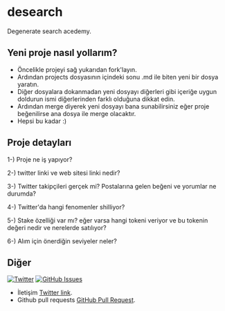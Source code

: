 # desearch

Degenerate search acedemy.

## Yeni proje nasıl yollarım?

- Öncelikle projeyi sağ yukarıdan fork'layın.
- Ardından projects dosyasının içindeki sonu .md ile biten yeni bir dosya yaratın.
- Diğer dosyalara dokanmadan yeni dosyayı diğerleri gibi içeriğe uygun doldurun ismi diğerlerinden farklı olduğuna dikkat edin.
- Ardından merge diyerek yeni dosyayı bana sunabilirsiniz eğer proje beğenilirse ana dosya ile merge olacaktır.
- Hepsi bu kadar :)


## Proje detayları

1-) Proje ne iş yapıyor?


2-) twitter linki ve web sitesi linki nedir?


3-) Twitter takipçileri gerçek mi? Postalarına gelen beğeni ve yorumlar ne durumda?


4-) Twitter'da hangi fenomenler shilliyor?


5-) Stake özelliği var mı? eğer varsa hangi tokeni veriyor ve bu tokenin değeri nedir ve nerelerde satılıyor?


6-) Alım için önerdiğin seviyeler neler?



## Diğer

[![Twitter](https://img.shields.io/gitter/room/nwjs/nw.js.svg)](https://twitter.com/yasinaktimur/)
[![GitHub Issues](https://img.shields.io/badge/open%20issues-0-yellow.svg)](https://github.com/omgbbqhaxx/desearch/issues)

- İletişim [Twitter link](https://twitter.com/yasinaktimur).
- Github pull requests [GitHub Pull Request](/pulls).
